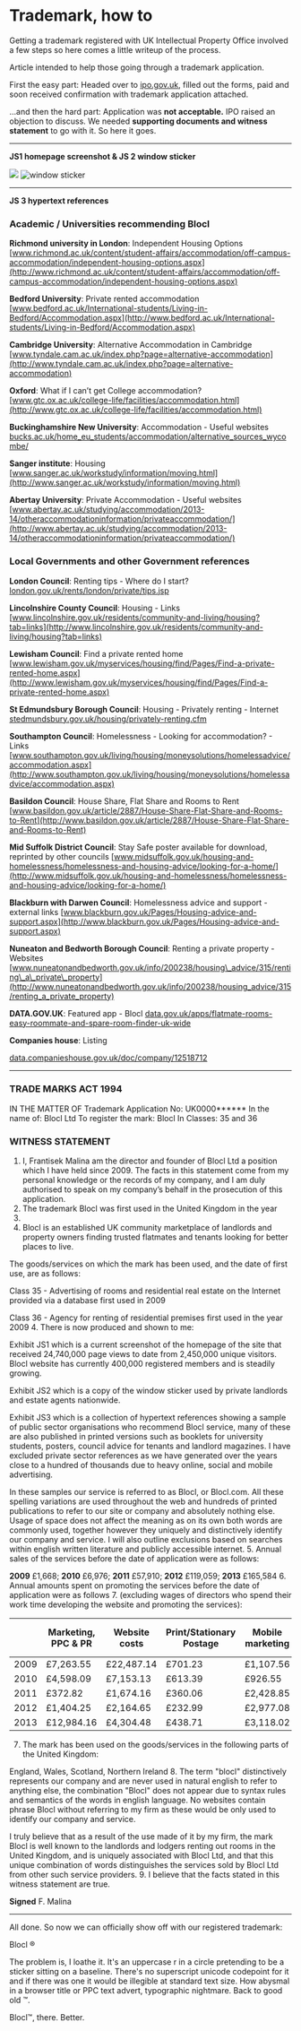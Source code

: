 Trademark, how to
=================

Getting a trademark registered with UK Intellectual Property
Office involved a few steps so here comes a little writeup of the process.

Article intended to help those going through a trademark application.

First the easy part: Headed over to [ipo.gov.uk](http://ipo.gov.uk), filled out
the forms, paid and soon received confirmation with trademark
application attached.

…and then the hard part: Application was **not acceptable.** IPO raised an
objection to discuss. We needed **supporting documents and witness statement**
to go with it. So here it goes.


---


**JS1 homepage screenshot & JS 2 window sticker**


![](/media/trademark/JS1_homepage.png)  ![window
sticker](/media/trademark/JS2_sticker.png)


---


**JS 3 hypertext references**


### Academic / Universities recommending Blocl
**Richmond university in London**: Independent Housing Options
[www.richmond.ac.uk/content/student-affairs/accommodation/off-campus-accommodation/independent-housing-options.aspx](http://www.richmond.ac.uk/content/student-affairs/accommodation/off-campus-accommodation/independent-housing-options.aspx)

**Bedford University**: Private rented accommodation
[www.bedford.ac.uk/International-students/Living-in-Bedford/Accommodation.aspx](http://www.bedford.ac.uk/International-students/Living-in-Bedford/Accommodation.aspx)


**Cambridge University**: Alternative Accommodation in Cambridge
[www.tyndale.cam.ac.uk/index.php?page=alternative-accommodation](http://www.tyndale.cam.ac.uk/index.php?page=alternative-accommodation)


**Oxford**: What if I can’t get College accommodation?
[www.gtc.ox.ac.uk/college-life/facilities/accommodation.html](http://www.gtc.ox.ac.uk/college-life/facilities/accommodation.html)


**Buckinghamshire New University**: Accommodation - Useful websites
[bucks.ac.uk/home\_eu\_students/accommodation/alternative\_sources\_wycombe/](http://bucks.ac.uk/home_eu_students/accommodation/alternative_sources_wycombe/)


**Sanger institute**: Housing
[www.sanger.ac.uk/workstudy/information/moving.html](http://www.sanger.ac.uk/workstudy/information/moving.html)


**Abertay University**: Private Accommodation - Useful websites
[www.abertay.ac.uk/studying/accommodation/2013-14/otheraccommodationinformation/privateaccommodation/](http://www.abertay.ac.uk/studying/accommodation/2013-14/otheraccommodationinformation/privateaccommodation/)


### Local Governments and other Government references


**London Council**: Renting tips - Where do I start?
[london.gov.uk/rents/london/private/tips.jsp](http://london.gov.uk/rents/london/private/tips.jsp)


**Lincolnshire County Council**: Housing - Links
[www.lincolnshire.gov.uk/residents/community-and-living/housing?tab=links](http://www.lincolnshire.gov.uk/residents/community-and-living/housing?tab=links)


**Lewisham Council**: Find a private rented home
[www.lewisham.gov.uk/myservices/housing/find/Pages/Find-a-private-rented-home.aspx](http://www.lewisham.gov.uk/myservices/housing/find/Pages/Find-a-private-rented-home.aspx)


**St Edmundsbury Borough Council**: Housing - Privately renting - Internet
[stedmundsbury.gov.uk/housing/privately-renting.cfm](http://stedmundsbury.gov.uk/housing/privately-renting.cfm)


**Southampton Council**: Homelessness - Looking for accommodation? - Links
[www.southampton.gov.uk/living/housing/moneysolutions/homelessadvice/accommodation.aspx](http://www.southampton.gov.uk/living/housing/moneysolutions/homelessadvice/accommodation.aspx)


**Basildon Council**: House Share, Flat Share and Rooms to Rent
[www.basildon.gov.uk/article/2887/House-Share-Flat-Share-and-Rooms-to-Rent](http://www.basildon.gov.uk/article/2887/House-Share-Flat-Share-and-Rooms-to-Rent)


**Mid Suffolk District Council**: Stay Safe poster available for download,
reprinted by other councils
[www.midsuffolk.gov.uk/housing-and-homelessness/homelessness-and-housing-advice/looking-for-a-home/](http://www.midsuffolk.gov.uk/housing-and-homelessness/homelessness-and-housing-advice/looking-for-a-home/)


**Blackburn with Darwen Council**: Homelessness advice and support - external links
[www.blackburn.gov.uk/Pages/Housing-advice-and-support.aspx](http://www.blackburn.gov.uk/Pages/Housing-advice-and-support.aspx)


**Nuneaton and Bedworth Borough Council**: Renting a private property - Websites
[www.nuneatonandbedworth.gov.uk/info/200238/housing\_advice/315/renting\_a\_private\_property](http://www.nuneatonandbedworth.gov.uk/info/200238/housing_advice/315/renting_a_private_property)


**DATA.GOV.UK**: Featured app - Blocl
[data.gov.uk/apps/flatmate-rooms-easy-roommate-and-spare-room-finder-uk-wide](http://data.gov.uk/apps/flatmate-rooms-easy-roommate-and-spare-room-finder-uk-wide)


**Companies house**: Listing

[data.companieshouse.gov.uk/doc/company/12518712](http://data.companieshouse.gov.uk/doc/company/12518712)





---


### TRADE MARKS ACT 1994

IN THE MATTER OF Trademark
Application No: UK0000******
In the name of: Blocl Ltd
To register the mark: Blocl
In Classes: 35 and 36


### WITNESS STATEMENT


1. I, Frantisek Malina am the director and founder of Blocl Ltd a
position which I have held since 2009. The facts in this statement come from my
personal knowledge or the records of my company, and I am duly authorised to
speak on my company’s behalf in the prosecution of this application.
2. The trademark Blocl was first used in the United Kingdom in the year
2008.
3. Blocl is an established UK community marketplace of landlords and
property owners finding trusted flatmates and tenants looking for better places
to live.


The goods/services on which the mark has been used, and the date of first use,
are as follows:


Class 35 - Advertising of rooms and residential real estate on the Internet
provided via a database first used in 2009


Class 36 - Agency for renting of residential premises first used in the year 2009
4. There is now produced and shown to me:


Exhibit JS1 which is a current screenshot of the homepage of the site that
received 24,740,000 page views to date from 2,450,000 unique visitors.
Blocl website has currently 400,000 registered members and is steadily growing.


Exhibit JS2 which is a copy of the window sticker used by private landlords and
estate agents nationwide.


Exhibit JS3 which is a collection of hypertext references showing a sample of
public sector organisations who recommend Blocl service, many of these
are also published in printed versions such as booklets for university students,
posters, council advice for tenants and landlord magazines. I have excluded
private sector references as we have generated over the years close to a hundred
of thousands due to heavy online, social and mobile advertising.


In these samples our service is referred to as Blocl, or Blocl.com.
All these spelling variations are used
throughout the web and hundreds of printed publications to refer to our site or
company and absolutely nothing else. Usage of space does not affect the meaning
as on its own both words are commonly used, together however they uniquely and
distinctively identify our company and service. I will also outline exclusions
based on searches within english written literature and publicly accessible
internet.
5. Annual sales of the services before the date of application were as follows:  

**2009** £1,668; **2010** £6,976; **2011** £57,910; **2012** £119,059; **2013** £165,584
6. Annual amounts spent on promoting the services before the date of application were as follows
7. (excluding wages of directors who spend their work time developing the website and promoting the services):  


|      | Marketing, PPC & PR | Website costs | Print/Stationary Postage | Mobile marketing | Marketing staff wages | Total   |
|------|---------------------|---------------|--------------------------|------------------|-----------------------|---------|
| 2009 | £7,263.55           | £22,487.14    | £701.23                  | £1,107.56        | £0.00                 | £31,560 |
| 2010 | £4,598.09           | £7,153.13     | £613.39                  | £926.55          | £0.00                 | £13,290 |
| 2011 | £372.82             | £1,674.16     | £360.06                  | £2,428.85        | £5,239.07             | £10,075 |
| 2012 | £1,404.25           | £2,164.65     | £232.99                  | £2,977.08        | £9,003.68             | £15,783 |
| 2013 | £12,984.16          | £4,304.48     | £438.71                  | £3,118.02        | £10,640.63            | £31,486 |

7. The mark has been used on the goods/services in the following parts of the United Kingdom:  

 England, Wales, Scotland, Northern Ireland
8. The term "blocl" distinctively represents our
company and are never used in natural english to refer to anything else, the
combination "Blocl" does not appear due to syntax rules and semantics
of the words in english language. No websites contain phrase Blocl
without referring to my firm as these would be only used to
identify our company and service.


I truly believe that as a result of the use made of it by my firm, the mark
Blocl is well known to the landlords and lodgers renting out rooms in
the United Kingdom, and is uniquely associated with Blocl Ltd, and that
this unique combination of words distinguishes the services sold by Blocl Ltd
from other such service providers.
9. I believe that the facts stated in this witness statement are true.


**Signed** F. Malina


---


All done. So now we can officially show off with our registered trademark:


Blocl ®


The problem is, I loathe it. It's an uppercase r in a circle pretending to be a
sticker sitting on a baseline. There's no superscript unicode codepoint for it
and if there was one it would be illegible at standard text size. How abysmal in
a browser title or PPC text advert, typographic nightmare. Back to good old ™.

Blocl™, there. Better.
